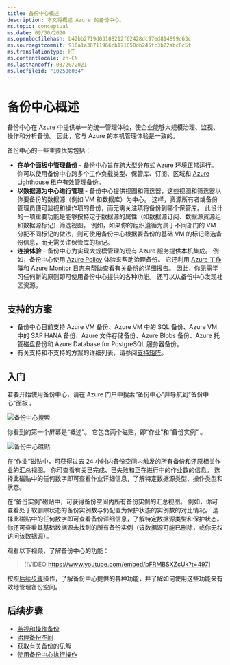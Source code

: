 ```yaml
---
title: 备份中心概述
description: 本文将概述 Azure 的备份中心。
ms.topic: conceptual
ms.date: 09/30/2020
ms.openlocfilehash: b42bb2719d03108212f62428dc97ed814899c63c
ms.sourcegitcommit: 910a1a38711966cb171050db245fc3b22abc8c5f
ms.translationtype: HT
ms.contentlocale: zh-CN
ms.lasthandoff: 03/20/2021
ms.locfileid: "102506034"
---
```

# <a name="overview-of-backup-center"></a>备份中心概述

备份中心在 Azure 中提供单一的统一管理体验，使企业能够大规模治理、监视、操作和分析备份。 因此，它与 Azure 的本机管理体验是一致的。

备份中心的一些主要优势包括：

* **在单个面板中管理备份** - 备份中心旨在跨大型分布式 Azure 环境正常运行。 你可以使用备份中心跨多个工作负载类型、保管库、订阅、区域和 [Azure Lighthouse](../lighthouse/overview.md) 租户有效管理备份。
* **以数据源为中心进行管理** - 备份中心提供视图和筛选器，这些视图和筛选器以你要备份的数据源（例如 VM 和数据库）为中心。 这样，资源所有者或备份管理员便可监视和操作项的备份，而无需关注项将备份到哪个保管库。 此设计的一项重要功能是能够按特定于数据源的属性（如数据源订阅、数据源资源组和数据源标记）筛选视图。 例如，如果你的组织遵循为属于不同部门的 VM 分配不同标记的做法，则可使用备份中心根据要备份的基础 VM 的标记筛选备份信息，而无需关注保管库的标记。
* **连接体验** - 备份中心为实现大规模管理的现有 Azure 服务提供本机集成。 例如，备份中心使用 [Azure Policy](../governance/policy/overview.md) 体验来帮助治理备份。 它还利用 [Azure 工作簿](../azure-monitor/visualize/workbooks-overview.md)和 [Azure Monitor 日志](../azure-monitor/logs/data-platform-logs.md)来帮助查看有关备份的详细报告。 因此，你无需学习任何新的原则即可使用备份中心提供的各种功能。 还可以从备份中心发现社区资源。

## <a name="supported-scenarios"></a>支持的方案

* 备份中心目前支持 Azure VM 备份、Azure VM 中的 SQL 备份、Azure VM 中的 SAP HANA 备份、Azure 文件存储备份、Azure Blobs 备份、Azure 托管磁盘备份和 Azure Database for PostgreSQL 服务器备份。
* 有关支持和不支持的方案的详细列表，请参阅[支持矩阵](backup-center-support-matrix.md)。

## <a name="get-started"></a>入门

若要开始使用备份中心，请在 Azure 门户中搜索“备份中心”并导航到“备份中心”面板 。

![备份中心搜索](./media/backup-center-overview/backup-center-search.png)

你看到的第一个屏幕是“概述”。 它包含两个磁贴，即“作业”和“备份实例” 。

![备份中心磁贴](./media/backup-center-overview/backup-center-overview-widgets.png)

在“作业”磁贴中，可获得过去 24 小时内备份空间内触发的所有备份和还原相关作业的汇总视图。 你可查看有关已完成、已失败和正在进行中的作业数的信息。 选择此磁贴中的任何数字即可查看作业详细信息，了解特定数据源类型、操作类型和状态。

在“备份实例”磁贴中，可获得备份空间内所有备份实例的汇总视图。 例如，你可查看处于软删除状态的备份实例数与仍配置为保护状态的实例数的对比情况。 选择此磁贴中的任何数字即可查看备份详细信息，了解特定数据源类型和保护状态。 你还可查看其基础数据源未找到的所有备份实例（该数据源可能已删除，或你无权访问该数据源）。

观看以下视频，了解备份中心的功能：

> [!VIDEO https://www.youtube.com/embed/pFRMBSXZcUk?t=497]

按照[后续步骤](#next-steps)操作，了解备份中心提供的各种功能，并了解如何使用这些功能来有效地管理备份空间。

## <a name="next-steps"></a>后续步骤

* [监视和操作备份](backup-center-monitor-operate.md)
* [治理备份空间](backup-center-govern-environment.md)
* [获取有关备份的见解](backup-center-obtain-insights.md)
* [使用备份中心执行操作](backup-center-actions.md)